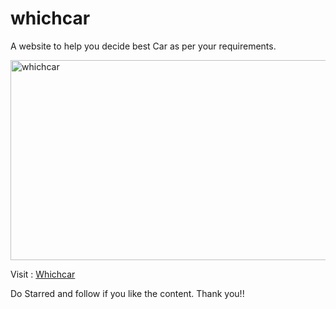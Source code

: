# whichcar
A website to help you decide best Car as per your requirements.

<p align="left">
<img align="center" src="https://github.com/Alok5102R/whichcar/blob/main/img/logoF.png" alt="whichcar" height="320" width="640" />
</p>

Visit : [Whichcar](https://whichcar.epizy.com/)

Do Starred and follow if you like the content.
Thank you!!

